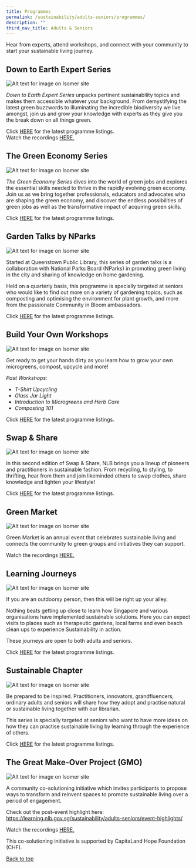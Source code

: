 ```yaml
---
title: Programmes
permalink: /sustainability/adults-seniors/programmes/
description: ""
third_nav_title: Adults & Seniors
---
```

<style type="text/css">
/* Links */
.content a { color: #322987; }
.content a:focus,
.content a:hover { color: #28216c; }

/* Button Outline */
.bp-button { padding-left: 1.5rem; padding-right: 1.5rem; }
.bp-button.is-primary-outline { border: 1px solid #322987; color: #322987; background-color: transparent; text-decoration: none; }
.bp-button.is-primary-outline:focus,
.bp-button.is-primary-outline:hover { border: 1px solid #322987; color: #cff2e8; background-color: #322987; text-decoration: none; }

/* Responsive Iframe */
.responsive-iframe { position: absolute; top: 0; left: 0; bottom: 0; right: 0; width: 100%; height: 100%; }
.responsive-iframe-container { position: relative; overflow: hidden; width: 100%; }
.responsive-iframe-container.ratio-16by9 { padding-top: 56.25%; }
.responsive-iframe-container.ratio-4by3 { padding-top: 75%; }
.responsive-iframe-container.ratio-3by2 { padding-top: 66.66%; }
.responsive-iframe-container.ratio-1by1 { padding-top: 100%; }
</style>
Hear from experts, attend workshops, and connect with your community to start your sustainable living journey. 

## **Down to Earth Expert Series**
![Alt text for image on Isomer site](/images/sustainability/experttalkscover.png)


<i>Down to Earth Expert Series</i> unpacks pertinent sustainability topics and makes them accessible whatever your background. From demystifying the latest green buzzwords to illuminating the incredible biodiversity we live amongst, join us and grow your knowledge with experts as they give you the break down on all things green.

Click <a href="https://www.eventbrite.sg/cc/programmes-on-sustainability-66229"> HERE</a> for the latest programme listings. <br>
Watch the recordings <a href="https://nlb.ap.panopto.com/Panopto/Pages/Sessions/List.aspx#folderID=%221eec4f52-625c-42f5-94e4-ae2000b7453e%22">HERE.</a>

## **The Green Economy Series** 

![Alt text for image on Isomer site](/images/sustainability/gmocover.png) 

<i>The Green Economy Series</i> dives into the world of green jobs and explores the essential skills needed to thrive in the rapidly evolving green economy. Join us as we bring together professionals, educators and advocates who are shaping the green economy, and discover the endless possibilities of green jobs as well as the transformative impact of acquiring green skills.  

Click <a href="https://www.eventbrite.sg/cc/programmes-on-sustainability-66229"> HERE</a> for the latest programme listings. 

## **Garden Talks by NParks** 

![Alt text for image on Isomer site](/images/sustainability/Sustainability-AS-Prog-01.jpg) 

Started at Queenstown Public Library, this series of garden talks is a collaboration with National Parks Board (NParks) in promoting green living in the city and sharing of knowledge on home gardening.  

Held on a quarterly basis, this programme is specially targeted at seniors who would like to find out more on a variety of gardening topics, such as composting and optimising the environment for plant growth, and more from the passionate Community in Bloom ambassadors.  

Click <a href="https://www.eventbrite.sg/cc/programmes-on-sustainability-66229"> HERE</a> for the latest programme listings.

## **Build Your Own Workshops** 

![Alt text for image on Isomer site](/images/sustainability/byoworkshopscover.png) 

Get ready to get your hands dirty as you learn how to grow your own microgreens, compost, upcycle and more! 

<i>Past Workshops:</i>  
<ul>  
  <li><i>T-Shirt Upcycling</i></li>  
  <li><i>Glass Jar Light</i></li>  
  <li><i>Introduction to Microgreens and Herb Care</i></li>  
  <li><i>Composting 101</i></li> 
</ul> 

Click <a href="https://www.eventbrite.sg/cc/programmes-on-sustainability-66229"> HERE</a> for the latest programme listings.

## **Swap &amp; Share** 

![Alt text for image on Isomer site](/images/sustainability/swapnshare.png) 

In this second edition of Swap &amp; Share, NLB brings you a lineup of pioneers and practitioners in sustainable fashion. From recycling, to styling, to thrifting, hear from them and join likeminded others to swap clothes, share knowledge and lighten your lifestyle!  

Click <a href="https://www.eventbrite.sg/cc/programmes-on-sustainability-66229"> HERE</a> for the latest programme listings.

## **Green Market** 

![Alt text for image on Isomer site](/images/sustainability/Sustainability-Prog-AS-GreenMarket.jpg) 

Green Market is an annual event that celebrates sustainable living and connects the community to green groups and initiatives they can support.  

Watch the recordings <a href="https://nlb.ap.panopto.com/Panopto/Pages/Sessions/List.aspx#folderID=%22de3152b3-e058-4d5f-a247-ae7c003805b5%22">HERE.</a>

## **Learning Journeys** 

![Alt text for image on Isomer site](/images/sustainability/Sustainability-AS-Prog-04.jpg) 
 
If you are an outdoorsy person, then this will be right up your alley.  

Nothing beats getting up close to learn how Singapore and various organisations have implemented sustainable solutions. Here you can expect visits to places such as therapeutic gardens, local farms  and even beach clean ups to experience Sustainability in action.  

These journeys are open to both adults and seniors.  

Click <a href="https://www.eventbrite.sg/cc/programmes-on-sustainability-66229"> HERE</a> for the latest programme listings.

## **Sustainable Chapter** 

![Alt text for image on Isomer site](/images/sustainability/Sustainability-AS-Prog-06.jpg) 

Be prepared to be inspired. Practitioners, innovators, grandfluencers, ordinary adults and seniors will share how they adopt and practise natural or sustainable living together with our librarian.  

This series is specially targeted at seniors who want to have more ideas on how they can practise sustainable living by learning through the experience of others.  

Click <a href="https://www.eventbrite.sg/cc/programmes-on-sustainability-66229"> HERE</a> for the latest programme listings.

## **The Great Make-Over Project (GMO)** 

![Alt text for image on Isomer site](/images/sustainability/gmobanner.png) 

A community co-solutioning initiative which invites participants to propose ways to transform and reinvent spaces to promote sustainable living over a period of engagement. 

Check out the post-event highlight here: https://learning.nlb.gov.sg/sustainability/adults-seniors/event-highlights/ 

Watch the recordings <a href="https://nlb.ap.panopto.com/Panopto/Pages/Sessions/List.aspx#folderID=%222a087906-264a-4941-99f6-ae9800913211%22">HERE.</a> 

This co-solutioning initiative is supported by CapitaLand Hope Foundation (CHF). 

<p class="has-text-right margin--top--xl"><a href="#main-content">Back to top</a></p>